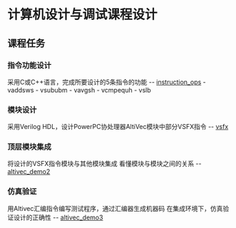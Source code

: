 # 计算机设计与调试课程设计

## 课程任务

### 指令功能设计
采用C或C++语言，完成所要设计的5条指令的功能 -- [instruction_ops](https://github.com/xzjqx/AltiVec/tree/master/instruction_ops)
    - vaddsws
    - vsububm
    - vavgsh
    - vcmpequh
    - vslb

### 模块设计
采用Verilog HDL，设计PowerPC协处理器AltiVec模块中部分VSFX指令 -- [vsfx](https://github.com/xzjqx/AltiVec/tree/master/vsfx)

### 顶层模块集成
将设计的VSFX指令模块与其他模块集成
看懂模块与模块之间的关系 -- [altivec_demo2](https://github.com/xzjqx/AltiVec/tree/master/altivec_demo2)

### 仿真验证
用Altivec汇编指令编写测试程序，通过汇编器生成机器码
在集成环境下，仿真验证设计的正确性 -- [altivec_demo3](https://github.com/xzjqx/AltiVec/tree/master/altivec_demo3)
